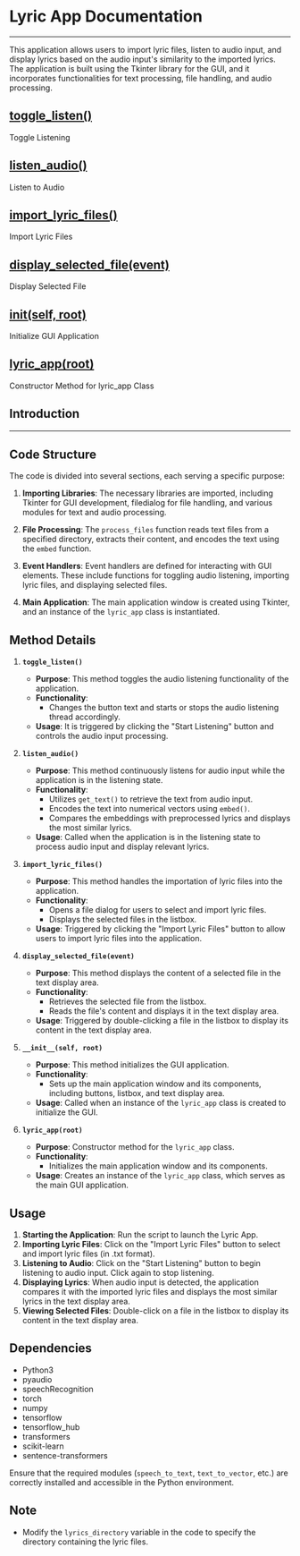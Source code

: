 # Lyric App Documentation
---
This application allows users to import lyric files, listen to audio input, and display lyrics based on the audio input's similarity to the imported lyrics. The application is built using the Tkinter library for the GUI, and it incorporates functionalities for text processing, file handling, and audio processing.

## [toggle_listen()](#toggle_listen)
Toggle Listening

## [listen_audio()](#listen_audio)
Listen to Audio

## [import_lyric_files()](#import_lyric_files)
Import Lyric Files

## [display_selected_file(event)](#display_selected_file-event)
Display Selected File

## [__init__(self, root)](#init)
Initialize GUI Application

## [lyric_app(root)](#lyric_app-root)
Constructor Method for lyric_app Class

## Introduction
---

## Code Structure
The code is divided into several sections, each serving a specific purpose:

1. **Importing Libraries**: The necessary libraries are imported, including Tkinter for GUI development, filedialog for file handling, and various modules for text and audio processing.

3. **File Processing**: The `process_files` function reads text files from a specified directory, extracts their content, and encodes the text using the `embed` function.

5. **Event Handlers**: Event handlers are defined for interacting with GUI elements. These include functions for toggling audio listening, importing lyric files, and displaying selected files.

6. **Main Application**: The main application window is created using Tkinter, and an instance of the `lyric_app` class is instantiated.

## Method Details
1. **`toggle_listen()`**
   - **Purpose**: This method toggles the audio listening functionality of the application.
   - **Functionality**:
     - Changes the button text and starts or stops the audio listening thread accordingly.
   - **Usage**: It is triggered by clicking the "Start Listening" button and controls the audio input processing.

2. **`listen_audio()`**
   - **Purpose**: This method continuously listens for audio input while the application is in the listening state.
   - **Functionality**:
     - Utilizes `get_text()` to retrieve the text from audio input.
     - Encodes the text into numerical vectors using `embed()`.
     - Compares the embeddings with preprocessed lyrics and displays the most similar lyrics.
   - **Usage**: Called when the application is in the listening state to process audio input and display relevant lyrics.

3. **`import_lyric_files()`**
   - **Purpose**: This method handles the importation of lyric files into the application.
   - **Functionality**:
     - Opens a file dialog for users to select and import lyric files.
     - Displays the selected files in the listbox.
   - **Usage**: Triggered by clicking the "Import Lyric Files" button to allow users to import lyric files into the application.

4. **`display_selected_file(event)`**
   - **Purpose**: This method displays the content of a selected file in the text display area.
   - **Functionality**:
     - Retrieves the selected file from the listbox.
     - Reads the file's content and displays it in the text display area.
   - **Usage**: Triggered by double-clicking a file in the listbox to display its content in the text display area.

5. **`__init__(self, root)`**
   - **Purpose**: This method initializes the GUI application.
   - **Functionality**:
     - Sets up the main application window and its components, including buttons, listbox, and text display area.
   - **Usage**: Called when an instance of the `lyric_app` class is created to initialize the GUI.

6. **`lyric_app(root)`**
   - **Purpose**: Constructor method for the `lyric_app` class.
   - **Functionality**:
     - Initializes the main application window and its components.
   - **Usage**: Creates an instance of the `lyric_app` class, which serves as the main GUI application.

## Usage
1. **Starting the Application**: Run the script to launch the Lyric App.
2. **Importing Lyric Files**: Click on the "Import Lyric Files" button to select and import lyric files (in .txt format).
3. **Listening to Audio**: Click on the "Start Listening" button to begin listening to audio input. Click again to stop listening.
4. **Displaying Lyrics**: When audio input is detected, the application compares it with the imported lyric files and displays the most similar lyrics in the text display area.
5. **Viewing Selected Files**: Double-click on a file in the listbox to display its content in the text display area.

## Dependencies
- Python3
- pyaudio
- speechRecognition
- torch
- numpy
- tensorflow
- tensorflow_hub
- transformers
- scikit-learn
- sentence-transformers

Ensure that the required modules (`speech_to_text`, `text_to_vector`, etc.) are correctly installed and accessible in the Python environment.

## Note
- Modify the `lyrics_directory` variable in the code to specify the directory containing the lyric files.

